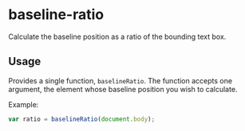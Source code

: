 baseline-ratio
==============

Calculate the baseline position as a ratio of the bounding text box.

Usage
-----

Provides a single function, `baselineRatio`. The function accepts one argument, the element whose baseline position you wish to calculate.

Example:

```js
var ratio = baselineRatio(document.body);
```
